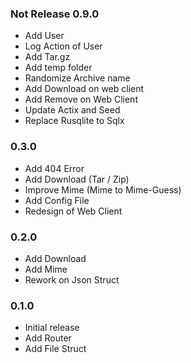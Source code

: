 ### Not Release 0.9.0

- Add User
- Log Action of User
- Add Tar.gz
- Add temp folder
- Randomize Archive name
- Add Download on web client
- Add Remove on Web Client
- Update Actix and Seed
- Replace Rusqlite to Sqlx

### 0.3.0

- Add 404 Error
- Add Download (Tar / Zip)
- Improve Mime (Mime to Mime-Guess)
- Add Config File
- Redesign of Web Client

### 0.2.0

- Add Download
- Add Mime
- Rework on Json Struct
 
### 0.1.0

- Initial release
- Add Router
- Add File Struct
